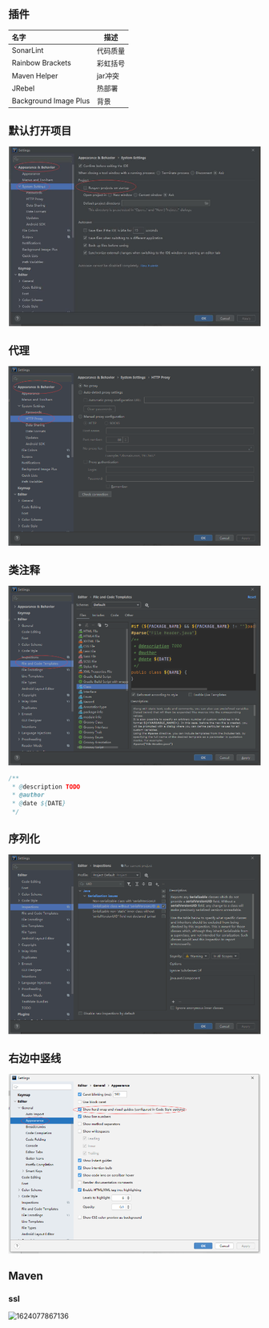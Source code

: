 ## 插件

| 名字                  | 描述     |
| :-------------------- | -------- |
| SonarLint             | 代码质量 |
| Rainbow Brackets      | 彩虹括号 |
| Maven Helper          | jar冲突  |
| JRebel                | 热部署   |
| Background Image Plus | 背景     |



## 默认打开项目

<img src="./img/默认打开项目.jpg"/>

## 代理

<img src="./img/代理.png"/>

## 类注释

<img src="./img/类注释.png"/>

```java
/**
 * @description TODO 
 * @author 
 * @date ${DATE}
 */
```

## 序列化
<img src="./img/序列化.png"/>

## 右边中竖线

<img src="./img/右边中竖线.png"/>

## Maven

### ssl

![1624077867136](C:\Users\Albert\Desktop\note\idea\img\maven-ssl.png)